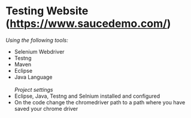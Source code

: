 # Testing Website (https://www.saucedemo.com/)
*Using the following tools:*
- Selenium Webdriver 
- Testng
- Maven
- Eclipse 
- Java Language 
<br><br>*Project settings*
- Eclipse, Java, Testng and Selnium installed and configured 
- On the code change the chromedriver path to a path where you have saved your chrome driver 
